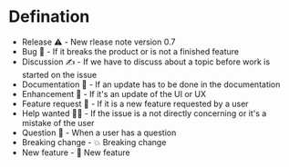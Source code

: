 # Defination
* Release ⚠️ - New rlease note version 0.7
* Bug 🐛 - If it breaks the product or is not a finished feature
* Discussion ✍️ - If we have to discuss about a topic before work is started on the issue
* Documentation 📖 - If an update has to be done in the documentation
* Enhancement 💅 - If it's an update of the UI or UX
* Feature request 🙏 - If it is a new feature requested by a user
* Help wanted 🤷‍♂️ - If the issue is a not directly concerning or it's a mistake of the user
* Question 🙋 - When a user has a question
* Breaking change - 💥 Breaking change
* New feature - 🚀 New feature